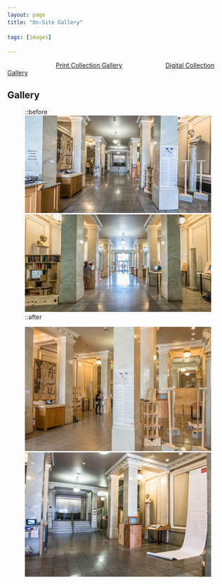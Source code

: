 ```yaml
---
layout: page
title: "On-Site Gallery"

tags: [images]

---
```

&nbsp;&nbsp;&nbsp;&nbsp;&nbsp;&nbsp;&nbsp;&nbsp;&nbsp;&nbsp;&nbsp;&nbsp;&nbsp;&nbsp;&nbsp;&nbsp;&nbsp;&nbsp;&nbsp;&nbsp;&nbsp;&nbsp;&nbsp;&nbsp;&nbsp;&nbsp;&nbsp;
[Print Collection Gallery](http://nolegacyexhibit.github.io/gallery/printgallery)
&nbsp;&nbsp;&nbsp;&nbsp;&nbsp;&nbsp;&nbsp;&nbsp;&nbsp;&nbsp;&nbsp;&nbsp;&nbsp;&nbsp;&nbsp;&nbsp;&nbsp;&nbsp;&nbsp;&nbsp;&nbsp;&nbsp;&nbsp;
[Digital Collection Gallery](http://nolegacyexhibit.github.io/gallery/digitalgallery)
 

<h2>Gallery</h2>

<figure class="half">
::before
	<a class="image-popup"><img src="/assets/img/gallery/Gallery_9526.jpg"></img></a>
	<a class="image-popup"><img src="/assets/img/gallery/Gallery_9535.jpg"></img></a>
::after
</figure>
<figure class="half">
	<img src="/assets/img/gallery/Gallery_9417.jpg">
	<img src="/assets/img/gallery/Gallery_9521.jpg">
</figure>
<!-- <figure class="half">
	<img src="/assets/img/gallery/Gallery_acknowledgements.png">
	<img src="/assets/img/gallery/Gallery_floorplan.png">
</figure> -->
<br/>


